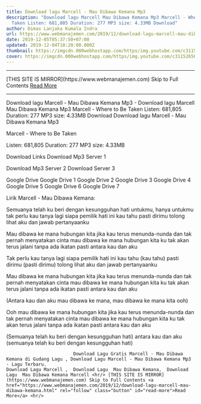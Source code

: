 ```yaml
---
title: Download lagu Marcell - Mau Dibawa Kemana Mp3
description: "Download lagu Marcell Mau Dibawa Kemana Mp3 Marcell - Where to Be
  Taken Listen: 681,805 Duration: 277 MP3 size: 4.33MB Download"
author: Dimas Lanjaka Kumala Indra
url: https://www.webmanajemen.com/2019/12/download-lagu-marcell-mau-dibawa-kemana.html
date: 2019-12-05T05:37:50+07:00
updated: 2019-12-04T10:20:00.000Z
thumbnail: https://imgcdn.000webhostapp.com/https/img.youtube.com/c3115265653a06e47477cb82ebefeab6.jpeg
cover: https://imgcdn.000webhostapp.com/https/img.youtube.com/c3115265653a06e47477cb82ebefeab6.jpeg
---
```


<hr/> [THIS SITE IS MIRROR](https://www.webmanajemen.com) Skip to Full Contents <a href="https://www.webmanajemen.com/2019/12/download-lagu-marcell-mau-dibawa-kemana.html" rel="follow" class="button" id="read-more">Read More</a> <hr/> Download lagu Marcell - Mau Dibawa Kemana Mp3 - Download lagu Marcell Mau Dibawa Kemana Mp3 Marcell - Where to Be Taken Listen: 681,805 Duration: 277 MP3 size: 4.33MB Download Download lagu Marcell - Mau Dibawa Kemana Mp3

  Marcell - Where to Be Taken 

  Listen: 681,805 
  Duration: 277 
  MP3 size: 4.33MB 

  Download Links 
  Download Mp3 Server 1 

  Download Mp3 Server 2 
  Download Server 3 


  Google Drive   Google Drive 1 
  Google Drive 2 
  Google Drive 3 
  Google Drive 4 
  Google Drive 5 
  Google Drive 6 
  Google Drive 7 


                             
Lirik Marcell - Mau Dibawa Kemana:
                             
Semuanya telah ku beri dengan kesungguhan hati
  untukmu, hanya untukmu
  tak perlu kau tanya lagi siapa pemilik hati ini
  kau tahu pasti dirimu
  tolong lihat aku dan jawab pertanyaanku
  
  Mau dibawa ke mana hubungan kita
  jika kau terus menunda-nunda
  dan tak pernah menyatakan cinta
  mau dibawa ke mana hubungan kita
  ku tak akan terus jalani tanpa ada ikatan pasti
  antara kau dan aku
  
  Tak perlu kau tanya lagi siapa pemilik hati ini
  kau tahu (kau tahu) pasti dirimu (pasti dirimu)
  tolong lihat aku dan jawab pertanyaanku
  
  Mau dibawa ke mana hubungan kita
  jika kau terus menunda-nunda
  dan tak pernah menyatakan cinta
  mau dibawa ke mana hubungan kita
  ku tak akan terus jalani tanpa ada ikatan pasti
  antara kau dan aku
  
  (Antara kau dan aku
  mau dibawa ke mana, mau dibawa ke mana kita ooh)
  
  Ooh mau dibawa ke mana hubungan kita
  jika kau terus menunda-nunda
  dan tak pernah menyatakan cinta
  mau dibawa ke mana hubungan kita
  ku tak akan terus jalani tanpa ada ikatan pasti
  antara kau dan aku
  
  (Semuanya telah ku beri dengan kesungguhan hati)
  antara kau dan aku
  (semuanya telah ku beri dengan kesungguhan hati)                                 
                                 
                             Download Lagu Gratis Marcell - Mau Dibawa Kemana di Gudang Lagu , Download Lagu Marcell - Mau Dibawa Kemana Mp3 - Lagu Terbaru.                                                         Download Lagu Marcell ,  Download Lagu  Mau Dibawa Kemana,  Download Lagu  Mau Dibawa Kemana Marcell <hr/> [THIS SITE IS MIRROR](https://www.webmanajemen.com) Skip to Full Contents <a href="https://www.webmanajemen.com/2019/12/download-lagu-marcell-mau-dibawa-kemana.html" rel="follow" class="button" id="read-more">Read More</a> <hr/>